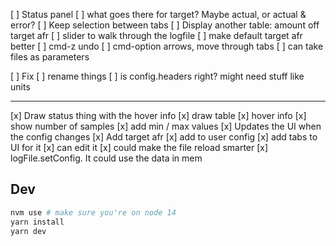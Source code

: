 
[ ] Status panel
  [ ] what goes there for target? Maybe actual, or actual & error?
  [ ] Keep selection between tabs
[ ] Display another table: amount off target afr
[ ] slider to walk through the logfile
[ ] make default target afr better
[ ] cmd-z undo
[ ] cmd-option arrows, move through tabs
[ ] can take files as parameters

[ ] Fix
  [ ] rename things
    [ ] is config.headers right? might need stuff like units

---

[x] Draw status thing with the hover info
[x] draw table
  [x] hover info
    [x] show number of samples
    [x] add min / max values
[x] Updates the UI when the config changes
[x] Add target afr
  [x] add to user config
  [x] add tabs to UI for it
  [x] can edit it
[x] could make the file reload smarter
  [x] logFile.setConfig. It could use the data in mem

## Dev

```sh
nvm use # make sure you're on node 14
yarn install
yarn dev
```
